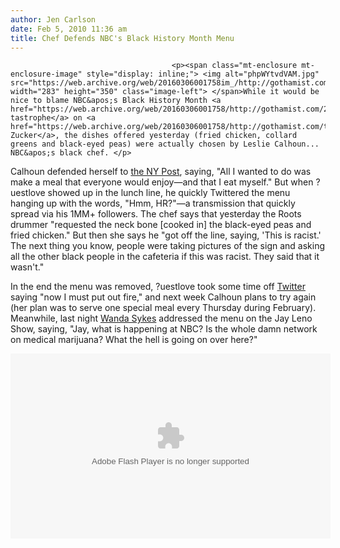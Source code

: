 ```yaml
---
author: Jen Carlson
date: Feb 5, 2010 11:36 am
title: Chef Defends NBC's Black History Month Menu
---
```


	
										<p><span class="mt-enclosure mt-enclosure-image" style="display: inline;"> <img alt="phpWYtvdVAM.jpg" src="https://web.archive.org/web/20160306001758im_/http://gothamist.com/attachments/arts_jen/phpWYtvdVAM.jpg" width="283" height="350" class="image-left"> </span>While it would be nice to blame NBC&apos;s Black History Month <a href="https://web.archive.org/web/20160306001758/http://gothamist.com/2010/02/04/nbc_cafeteria_celebrates_black_hist.php">Menu-tastrophe</a> on <a href="https://web.archive.org/web/20160306001758/http://gothamist.com/tags/jeffzucker">Jeff Zucker</a>, the dishes offered yesterday (fried chicken, collard greens and black-eyed peas) were actually chosen by Leslie Calhoun... NBC&apos;s black chef. </p>

<p>Calhoun defended herself to <a href="https://web.archive.org/web/20160306001758/http://www.nypost.com/p/news/local/manhattan/nbc_lost_soul_UM3zLz05eb8QDjm6JsbNwK">the NY Post</a>, saying, &quot;All I wanted to do was make a meal that everyone would enjoy&#x2014;and that I eat myself.&quot; But when ?uestlove showed up in the lunch line, he quickly Twittered the menu hanging up with the words, &quot;Hmm, HR?&quot;&#x2014;a transmission that quickly spread via his 1MM+ followers. The chef says that yesterday the Roots drummer &quot;requested the neck bone [cooked in] the black-eyed peas and fried chicken.&quot; But then she says he &quot;got off the line, saying, &apos;This is racist.&apos; The next thing you know, people were taking pictures of the sign and asking all the other black people in the cafeteria if this was racist. They said that it wasn&apos;t.&quot;</p>

<p>In the end the menu was removed, ?uestlove took some time off <a href="https://web.archive.org/web/20160306001758/http://twitter.com/questlove/status/8644799362">Twitter</a> saying &quot;now I must put out fire,&quot; and next week Calhoun plans to try again (her plan was to serve one special meal every Thursday during February). Meanwhile, last night <a href="https://web.archive.org/web/20160306001758/http://insidetv.aol.com/2010/02/05/wanda-sykes-slams-nbcs-black-history-month-menu-video/">Wanda Sykes</a> addressed the menu on the Jay Leno Show, saying, &quot;Jay, what is happening at NBC? Is the whole damn network on medical marijuana? What the hell is going on over here?&quot;</p>

<center><object width="512" height="296"><param name="movie" value="http://www.hulu.com/embed/_2aZ_lCrYx-wzWDwN5YbZg/1060/1140"><param name="allowFullScreen" value="true"><embed src="https://web.archive.org/web/20160306001758oe_/http://www.hulu.com/embed/_2aZ_lCrYx-wzWDwN5YbZg/1060/1140" type="application/x-shockwave-flash" allowfullscreen="true" width="512" height="296"></object></center>					
										
									
				